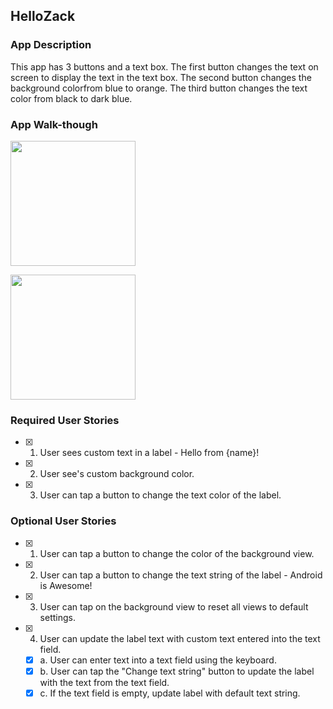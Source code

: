 ## HelloZack

### App Description
This app has 3 buttons and a text box. The first button changes the text on screen to display the text in the text box. The second button changes the background colorfrom blue to orange. The third button changes the text color from black to dark blue.

### App Walk-though

<img src="http://g.recordit.co/n17F8JYHcT.gif" width=200><br>

<img src="http://g.recordit.co/8jyxYyhYYQ.gif" width=200><br>

### Required User Stories
- [x] 1. User sees custom text in a label - Hello from {name}!
- [x] 2. User see's custom background color.
- [x] 3. User can tap a button to change the text color of the label.

### Optional User Stories
- [x] 1. User can tap a button to change the color of the background view.  
- [x] 2. User can tap a button to change the text string of the label - Android is Awesome!  
- [x] 3. User can tap on the background view to reset all views to default settings.  
- [x] 4. User can update the label text with custom text entered into the text field.  
   - [x] a. User can enter text into a text field using the keyboard.  
   - [x] b. User can tap the "Change text string" button to update the label with the text from the text field.  
   - [x] c. If the text field is empty, update label with default text string.  

